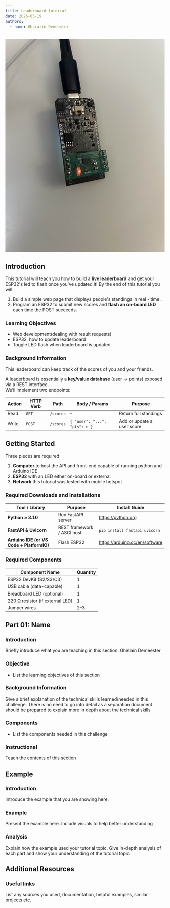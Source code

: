 ```yaml
---
title: Leaderboard tutorial
date: 2025-05-19
authors:
  - name: Ghsialin Demeester
---
```


![LED flashing](Team17Photos/ledFlashing.jpg)

## Introduction

This tutorial will teach you how to build a **live leaderboard** and get your ESP32's led to flash once you've updated it! By the end of this tutorial you will:

1. Build a simple web page that displays people's standings in real - time.
2. Program an ESP32 to submit new scores and **flash an on-board LED** each time the POST succeeds.
   
### Learning Objectives

- Web development(dealing with result requests)
- ESP32, how to update leaderboard
- Toggle LED flash when leaderboard is updated
  


### Background Information

This leaderboard can keep track of the scores of you and your friends. 

A leaderboard is essentially a **key/value database** (user → points) exposed via a REST interface.  
We’ll implement two endpoints:

| Action | HTTP Verb | Path      | Body / Params             | Purpose                    |
|--------|-----------|-----------|---------------------------|----------------------------|
| Read   | `GET`     | `/scores` | –                         | Return full standings      |
| Write  | `POST`    | `/scores` | `{ "user": "...", "pts": n }` | Add or update a user score |




## Getting Started

Three pieces are required:
1. **Computer** to host the API and front-end capable of running python and Arduino IDE
2. **ESP32** with an LED either on-board or external
3. **Network** this tutorial was tested with mobile hotspot

### Required Downloads and Installations  

| Tool / Library              | Purpose                         | Install Guide |
|-----------------------------|---------------------------------|---------------|
| **Python ≥ 3.10**           | Run FastAPI server              | <https://python.org> |
| **FastAPI & Uvicorn**       | REST framework / ASGI host      | `pip install fastapi uvicorn` |
| **Arduino IDE (or VS Code + PlatformIO)** | Flash ESP32 | <https://arduino.cc/en/software> |

### Required Components  

| Component Name            | Quantity |
|---------------------------|----------|
| ESP32 DevKit (S2/S3/C3)   | 1 |
| USB cable (data-capable)  | 1 |
| Breadboard LED (optional) | 1 |
| 220 Ω resistor (if external LED) | 1 |
| Jumper wires              | 2–3 |




## Part 01: Name

### Introduction

Briefly introduce what  you are teaching in this section.
Ghislain Demeester

### Objective

- List the learning objectives of this section

### Background Information

Give a brief explanation of the technical skills learned/needed
in this challenge. There is no need to go into detail as a
separation document should be prepared to explain more in depth
about the technical skills

### Components

- List the components needed in this challenge

### Instructional

Teach the contents of this section

## Example

### Introduction

Introduce the example that you are showing here.

### Example

Present the example here. Include visuals to help better understanding

### Analysis

Explain how the example used your tutorial topic. Give in-depth analysis of each part and show your understanding of the tutorial topic

## Additional Resources

### Useful links

List any sources you used, documentation, helpful examples, similar projects etc.
